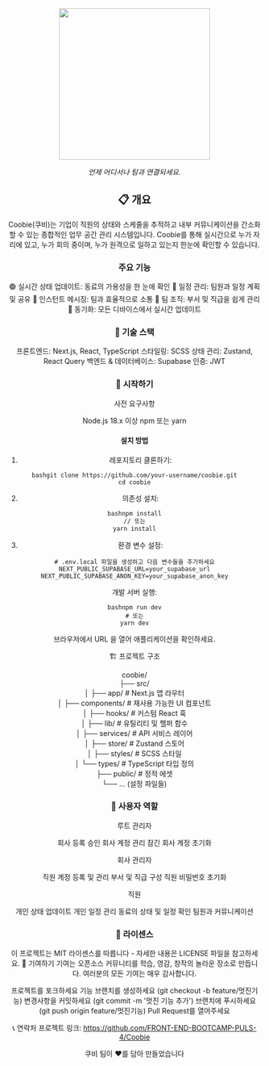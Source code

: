 
<div align="center">

<div align="center">
  <img src="https://github.com/user-attachments/assets/28953591-41c6-4875-b67c-5e42e3ebfc3c" width="300" />
  <p><i>언제 어디서나 팀과 연결되세요.</i></p>
</div>

## 📋 개요
Coobie(쿠비)는 기업이 직원의 상태와 스케줄을 추적하고 내부 커뮤니케이션을 간소화할 수 있는 종합적인 업무 공간 관리 시스템입니다. Coobie를 통해 실시간으로 누가 자리에 있고, 누가 회의 중이며, 누가 원격으로 일하고 있는지 한눈에 확인할 수 있습니다.

### 주요 기능

🟢 실시간 상태 업데이트: 동료의 가용성을 한 눈에 확인
📅 일정 관리: 팀원과 일정 계획 및 공유
💬 인스턴트 메시징: 팀과 효율적으로 소통
👥 팀 조직: 부서 및 직급을 쉽게 관리
🔄 동기화: 모든 디바이스에서 실시간 업데이트

### 🔧 기술 스택

프론트엔드: Next.js, React, TypeScript
스타일링: SCSS
상태 관리: Zustand, React Query
백엔드 & 데이터베이스: Supabase
인증: JWT

### 🚀 시작하기
사전 요구사항

Node.js 18.x 이상
npm 또는 yarn

#### 설치 방법

1. 레포지토리 클론하기:
```
bashgit clone https://github.com/your-username/coobie.git
cd coobie
```

2. 의존성 설치:
``` bash
bashnpm install
// 또는
yarn install
```

3. 환경 변수 설정:
```
# .env.local 파일을 생성하고 다음 변수들을 추가하세요
NEXT_PUBLIC_SUPABASE_URL=your_supabase_url
NEXT_PUBLIC_SUPABASE_ANON_KEY=your_supabase_anon_key
```
개발 서버 실행:
```
bashnpm run dev
# 또는
yarn dev
```

브라우저에서 URL 을 열어 애플리케이션을 확인하세요.

🏗️ 프로젝트 구조

coobie/  
├── src/  
│   ├── app/                  # Next.js 앱 라우터  
│   ├── components/           # 재사용 가능한 UI 컴포넌트  
│   ├── hooks/                # 커스텀 React 훅  
│   ├── lib/                  # 유틸리티 및 헬퍼 함수  
│   ├── services/             # API 서비스 레이어  
│   ├── store/                # Zustand 스토어  
│   ├── styles/               # SCSS 스타일  
│   └── types/                # TypeScript 타입 정의  
├── public/                   # 정적 에셋  
└── ... (설정 파일들)  

### 👥 사용자 역할
루트 관리자

회사 등록 승인
회사 계정 관리
잠긴 회사 계정 초기화

회사 관리자

직원 계정 등록 및 관리
부서 및 직급 구성
직원 비밀번호 초기화

직원

개인 상태 업데이트
개인 일정 관리
동료의 상태 및 일정 확인
팀원과 커뮤니케이션

### 📝 라이센스
이 프로젝트는 MIT 라이센스를 따릅니다 - 자세한 내용은 LICENSE 파일을 참고하세요.
🤝 기여하기
기여는 오픈소스 커뮤니티를 학습, 영감, 창작의 놀라운 장소로 만듭니다. 여러분의 모든 기여는 매우 감사합니다.

프로젝트를 포크하세요
기능 브랜치를 생성하세요 (git checkout -b feature/멋진기능)
변경사항을 커밋하세요 (git commit -m '멋진 기능 추가')
브랜치에 푸시하세요 (git push origin feature/멋진기능)
Pull Request를 열어주세요

📞 연락처
프로젝트 링크: https://github.com/FRONT-END-BOOTCAMP-PULS-4/Coobie

<div align="center">
  <p>쿠비 팀이 ❤️를 담아 만들었습니다</p>
</div>
